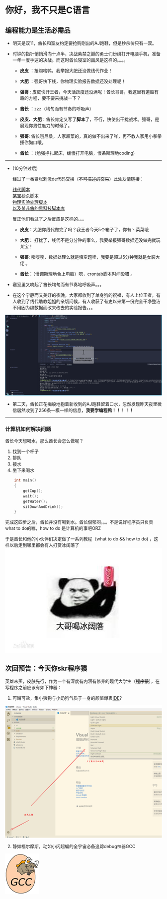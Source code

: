 # 你好，我不只是C语言

## 编程能力是生活必需品

+ 明天是双11，酋长和室友约定要抢购刚出的AJ跑鞋，但是秒杀价只有一双。  

+ 时钟的指针悄悄滑向十点半，决战紫禁之巅的勇士们纷纷打开电脑手机，准备一年一度手速的决战。而这时酋长寝室的画风是这样的。。。。  

    + **皮皮** ：抢购啥鸭，我举报大肥还没做线代作业！  

    + **大肥** ：强哥快下线，你物理实验报告数据还没处理呢！  
  
    + **强哥** : 皮皮快开王者，今天活跃度还没满呢！酋长哥哥，我这里有道超有趣的方程，要不要来挑战一下？  

    + **酋长** ：zzz（均匀而有节奏的呼吸声）  

    + **皮皮、大肥**：酋长肯定又写了**脚本**了，不行，快使出干扰战术。强哥，是展现你男性魅力的时候了。  

    + **强哥**: 酋长哦尼桑，人家超菜的，真的做不出来了咩，再不教人家用小拳拳捶你胸口哦。  

    + **酋长** ：（勉强挣扎起床，缓慢打开电脑，慢条斯理地coding)  

------------

+ (10分钟过后)  

    经过了一番紧张刺激de代码交换（~~不可描述的交易~~）此处友情链接：  

    [线代脚本](https://github.com/Tarpelite/BUAA_C_tutorial/tree/master/%E7%AC%AC%E4%B8%80%E7%AB%A0/%E7%BA%BF%E6%80%A7%E4%BB%A3%E6%95%B0 "线代脚本")  
    [某宝秒杀脚本](https://github.com/Tarpelite/BUAA_C_tutorial/blob/master/%E7%AC%AC%E4%B8%80%E7%AB%A0/1-4_%E6%B7%98%E5%AE%9D%E7%A7%92%E6%9D%80%E8%84%9A%E6%9C%AC.py "某宝秒杀脚本")  
    [物理实验处理脚本](https://github.com/Tarpelite/BUAA_C_tutorial/blob/master/%E7%AC%AC%E4%B8%80%E7%AB%A0/%E4%B8%80%E5%85%83%E7%BA%BF%E6%80%A7%E5%9B%9E%E5%BD%92%E6%96%B9%E7%A8%8B.cpp "物理实验处理脚本")  
    [以及某非酋的黑科技脚本库](https://github.com/Tarpelite/BUAA_C_tutorial "代码仓库")  

    反正他们看过了之后反应是这样的。。。

    + **皮皮**：大肥你线代做完了吗？我王者今天5个箱子了，你有丶菜菜哦  

    + **大肥**： 打扰了，线代不是分分钟的事么，我要举报强哥数据还没做完就玩某宝！  

    + **强哥**: 嘤嘤嘤，数据处理么就是填空题哇，我要是超过5分钟我就是女装大佬 。  

    + **酋长**：（慢调斯理地合上电脑）嗯，crontab脚本时间没错 。

+ 寝室里又响起了酋长均匀而有节奏地呼吸声。。。

+ 在这个宁静而又美好的夜晚，大家都收到了单身狗的祝福，有人上位王者，有人收到了线代助教姐姐的亲切问候，有人收获了有史以来第一份完全干净整洁不用因为编数据而改来改去的实验报告。。。  

![操作视频](https://github.com/Tarpelite/BUAA_C_tutorial/blob/master/%E7%AC%AC%E4%B8%80%E7%AB%A0/%E6%B7%98%E5%AE%9D%E7%A7%92%E6%9D%80%E8%84%9A%E6%9C%AC%E4%BD%BF%E7%94%A8%E8%A7%86%E9%A2%91.gif "视频")  


+ 第二天，酋长正花痴般地抱着新收到的AJ跑鞋留着口水，忽然发现昨天夜里微信居然收到了256条一模一样的信息，**我要学编程鸭！！！！！**

------------

### 计算机如何解决问题  

酋长今天想喝水，那么酋长会怎么做呢？  

1. 找到一个杯子
2. 排队
3. 接水
4. 坐下来喝水

```cpp
    int main()
    {
        getCup();
        wait();
        getWater();
        sitDownAndDrink();
    }
```

完成这四步之后，酋长并没有喝到水。酋长佷郁闷。。。不是说好程序员只负责what to do的嘛，how to do 是计算机的事吧ORZ

于是酋长和他的小伙伴们决定做了一系列教程（what to do && how to do) ，这样以后走到哪里都会有人打赏冰阔落了  
![冰阔落](snip1.jpg "冰阔落") 


## 次回预告：今天你skr程序猿  

英雄未买，皮肤先行，作为一个有深度有内涵有修养的现代大学生（~~程序猿~~），在写程序之前应该有如下神器：  
  
1. 可甜可盐，集小狼狗与小奶狗气质于一身的颜值爆表[IDE](https://baike.baidu.com/item/%E9%9B%86%E6%88%90%E5%BC%80%E5%8F%91%E7%8E%AF%E5%A2%83/298524?fr=aladdin)? 

![IDE界面](snip2.jpg "IDE界面")

2. 静如福尔摩斯，动如小闪超蝙的全宇宙必备追踪debug神器GCC

![gcc](snip3.png "GCC")









